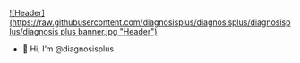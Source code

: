 [![Header](https://raw.githubusercontent.com/diagnosisplus/diagnosisplus/diagnosisplus/diagnosis plus banner.jpg "Header")](https://diagnosis.plus/)
- 👋 Hi, I’m @diagnosisplus
